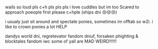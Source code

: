 wails so loud pls c+h pls pls pls i love cuddles but im too Scared to approach poeople   first  please c+hple (ships dni 😢😢😢)

i usualy just sit around and spectate ponies, sometimes im offtab so w2i. i like to crown ponies a lot HELP

dandys world dni, regretevator fandom dniuf, forsaken phighting & blocktales fandom iwc some of yall are MAD WEIRD!!!!!!


<!---
phighterfifteen/phighterfifteen is a ✨ special ✨ repository because its `README.md` (this file) appears on your GitHub profile.
You can click the Preview link to take a look at your changes.
--->

